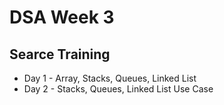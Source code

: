 # DSA Week 3 #
Searce Training
---------------
* Day 1 - Array, Stacks, Queues, Linked List
* Day 2 - Stacks, Queues, Linked List Use Case
